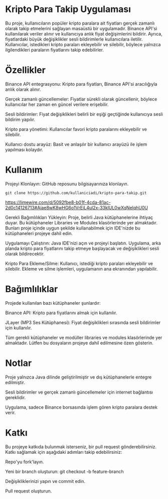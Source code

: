 # Kripto Para Takip Uygulaması
Bu proje, kullanıcıların popüler kripto paralara ait fiyatları gerçek zamanlı olarak takip etmelerini sağlayan masaüstü bir uygulamadır. Binance API'si kullanılarak veriler alınır ve kullanıcıya anlık fiyat değişimlerini bildirir. Ayrıca, fiyatlardaki büyük değişiklikler sesli bildirimlerle kullanıcılara iletilir. Kullanıcılar, istedikleri kripto paraları ekleyebilir ve silebilir, böylece yalnızca ilgilendikleri paraların fiyatlarını takip edebilirler.

# Özellikler
Binance API entegrasyonu: Kripto para fiyatları, Binance API'si aracılığıyla anlık olarak alınır.

Gerçek zamanlı güncellemeler: Fiyatlar sürekli olarak güncellenir, böylece kullanıcılar her zaman en güncel verilere erişebilir.

Sesli bildirimler: Fiyat değişiklikleri belirli bir eşiği geçtiğinde kullanıcıya sesli bildirim yapılır.

Kripto para yönetimi: Kullanıcılar favori kripto paralarını ekleyebilir ve silebilir.

Kullanıcı dostu arayüz: Basit ve anlaşılır bir kullanıcı arayüzü ile işlem yapılması kolaydır.

# Kullanım

Projeyi Klonlayın: GitHub reposunu bilgisayarınıza klonlayın.
```
git clone https://github.com/kullaniciadi/kripto-para-takip.git
```

https://limewire.com/d/5092fbe8-b01f-4cda-81ac-2d0c14126713#Aiae8wK8wHG6o1VrEiL4ul2x-33klUL0wXqNelqhU0U

Gerekli Bağımlılıkları Yükleyin: Proje, belirli Java kütüphanelerine ihtiyaç duyar. Bu kütüphaneler Libraries ve Modules klasörlerinde yer almaktadır. Bunları proje içinde uygun şekilde kullanabilmek için IDE'nizde bu kütüphaneleri projeye dahil edin.

Uygulamayı Çalıştırın: Java IDE’nizi açın ve projeyi başlatın. Uygulama, arka planda kripto para fiyatlarını takip etmeye başlayacak ve değişiklikleri sesli olarak bildirecektir.

Kripto Para Ekleme/Silme: Kullanıcı, istediği kripto paraları ekleyebilir ve silebilir. Ekleme ve silme işlemleri, uygulamanın ana ekranından yapılabilir.

# Bağımlılıklar

Projede kullanılan bazı kütüphaneler şunlardır:

Binance API: Kripto para fiyatlarını almak için kullanılır.

JLayer (MP3 Ses Kütüphanesi): Fiyat değişiklikleri sırasında sesli bildirimler için kullanılır.

Tüm gerekli kütüphaneler ve modüller libraries ve modules klasörlerinde yer almaktadır. Lütfen bu dosyaların projeye dahil edilmesine özen gösterin.

# Notlar
Proje yalnızca Java dilinde geliştirilmiştir ve dış kütüphanelerle entegre edilmiştir.

Sesli bildirimler ve gerçek zamanlı güncellemeler için internet bağlantısı gereklidir.

Uygulama, sadece Binance borsasında işlem gören kripto paralara destek verir.


# Katkı
Bu projeye katkıda bulunmak isterseniz, bir pull request gönderebilirsiniz. Katkı sağlamak için aşağıdaki adımları takip edebilirsiniz:


Repo'yu fork'layın.

Yeni bir branch oluşturun: git checkout -b feature-branch

Değişikliklerinizi yapın ve commit edin.

Pull request oluşturun.

